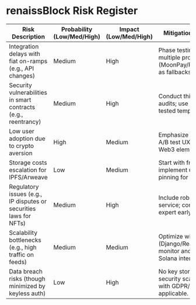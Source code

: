 # renaissBlock Risk Register

| Risk Description | Probability (Low/Med/High) | Impact (Low/Med/High) | Mitigation Strategy |
|------------------|----------------------------|-----------------------|----------------------|
| Integration delays with fiat on-ramps (e.g., API changes) | Medium | High | Phase testing; use multiple providers (MoonPay/Ramp/Wyre) as fallbacks. |
| Security vulnerabilities in smart contracts (e.g., reentrancy) | Medium | High | Conduct third-party audits; use Anchor's tested templates. |
| Low user adoption due to crypto aversion | High | Medium | Emphasize fiat flows; A/B test UX to hide Web3 elements. |
| Storage costs escalation for IPFS/Arweave | Low | Medium | Start with free tiers; implement user-paid pinning for large files. |
| Regulatory issues (e.g., IP disputes or securities laws for NFTs) | Medium | High | Include robust terms of service; consult legal expert early. |
| Scalability bottlenecks (e.g., high traffic on feeds) | Medium | Medium | Optimize with caching (Django/React); monitor and scale Solana interactions. |
| Data breach risks (though minimized by keyless auth) | Low | High | No key storage; regular security scans; comply with GDPR/HIPAA if applicable. |